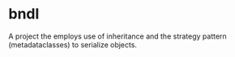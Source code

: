 bndl
====
A project the employs use of inheritance and the strategy pattern (metadataclasses) to serialize objects.
